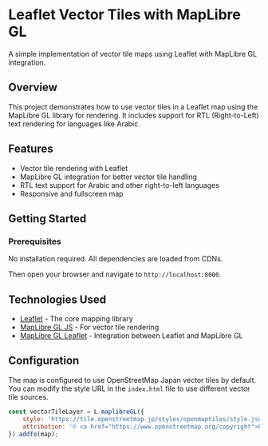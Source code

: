 # Leaflet Vector Tiles with MapLibre GL

A simple implementation of vector tile maps using Leaflet with MapLibre GL integration.

## Overview

This project demonstrates how to use vector tiles in a Leaflet map using the MapLibre GL library for rendering. It includes support for RTL (Right-to-Left) text rendering for languages like Arabic.

## Features

- Vector tile rendering with Leaflet
- MapLibre GL integration for better vector tile handling
- RTL text support for Arabic and other right-to-left languages
- Responsive and fullscreen map

## Getting Started

### Prerequisites

No installation required. All dependencies are loaded from CDNs.

Then open your browser and navigate to `http://localhost:8000`.

## Technologies Used

- [Leaflet](https://leafletjs.com/) - The core mapping library
- [MapLibre GL JS](https://maplibre.org/) - For vector tile rendering
- [MapLibre GL Leaflet](https://github.com/maplibre/maplibre-gl-leaflet) - Integration between Leaflet and MapLibre GL

## Configuration

The map is configured to use OpenStreetMap Japan vector tiles by default. You can modify the style URL in the `index.html` file to use different vector tile sources.

```javascript
const vectorTileLayer = L.maplibreGL({
    style: 'https://tile.openstreetmap.jp/styles/openmaptiles/style.json',
    attribution: '© <a href="https://www.openstreetmap.org/copyright">OpenStreetMap</a> contributors'
}).addTo(map);
```